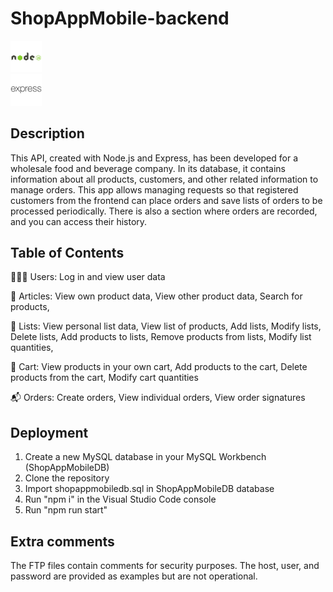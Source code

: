 # ShopAppMobile-backend
<a href="https://nodejs.org" rel="nofollow"> <img width="10%" src="https://raw.githubusercontent.com/devicons/devicon/master/icons/nodejs/nodejs-original-wordmark.svg" alt="nodejs" style="max-width: 100%;"> </a>  
<a href="https://expressjs.com" rel="nofollow"> <img width="10%" src="https://raw.githubusercontent.com/devicons/devicon/master/icons/express/express-original-wordmark.svg" alt="express" style="max-width: 100%;"> </a>

## Description
This API, created with Node.js and Express, has been developed for a wholesale food and beverage company. In its database, it contains information about all products, customers, and other related information to manage orders. This app allows managing requests so that registered customers from the frontend can place orders and save lists of orders to be processed periodically. There is also a section where orders are recorded, and you can access their history.

## Table of Contents
👨‍👦‍👦 Users:
Log in and view user data

🍗 Articles:
View own product data,
View other product data,
Search for products,

📃 Lists:
View personal list data,
View list of products,
Add lists,
Modify lists,
Delete lists,
Add products to lists,
Remove products from lists,
Modify list quantities,

🛒 Cart:
View products in your own cart,
Add products to the cart,
Delete products from the cart,
Modify cart quantities

📬 Orders:
Create orders,
View individual orders,
View order signatures

## Deployment
1. Create a new MySQL database in your MySQL Workbench (ShopAppMobileDB)
3. Clone the repository
4. Import shopappmobiledb.sql in ShopAppMobileDB database
5. Run "npm i" in the Visual Studio Code console
6. Run "npm run start"

## Extra comments
The FTP files contain comments for security purposes. The host, user, and password are provided as examples but are not operational.
